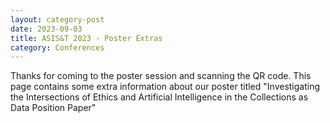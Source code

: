 ```yaml
---
layout: category-post
date: 2023-09-03
title: ASIS&T 2023 - Poster Extras
category: Conferences
---
```


Thanks for coming to the poster session and scanning the QR code. This page contains some extra information about our poster titled "Investigating the Intersections of Ethics and Artificial Intelligence in the Collections as Data Position Paper"
